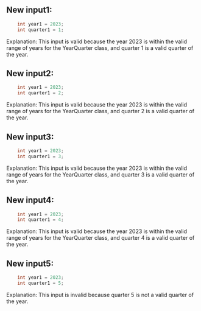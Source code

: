 ## New input1:
```java
    int year1 = 2023;
    int quarter1 = 1;
```
Explanation: This input is valid because the year 2023 is within the valid range of years for the YearQuarter class, and quarter 1 is a valid quarter of the year.

## New input2:
```java
    int year1 = 2023;
    int quarter1 = 2;
```
Explanation: This input is valid because the year 2023 is within the valid range of years for the YearQuarter class, and quarter 2 is a valid quarter of the year.

## New input3:
```java
    int year1 = 2023;
    int quarter1 = 3;
```
Explanation: This input is valid because the year 2023 is within the valid range of years for the YearQuarter class, and quarter 3 is a valid quarter of the year.

## New input4:
```java
    int year1 = 2023;
    int quarter1 = 4;
```
Explanation: This input is valid because the year 2023 is within the valid range of years for the YearQuarter class, and quarter 4 is a valid quarter of the year.

## New input5:
```java
    int year1 = 2023;
    int quarter1 = 5;
```
Explanation: This input is invalid because quarter 5 is not a valid quarter of the year.

